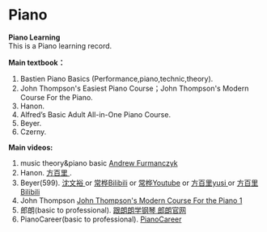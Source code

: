 # Piano
**Piano Learning**  
This is a Piano learning record.

**Main textbook：**
1. Bastien Piano Basics (Performance,piano,technic,theory).
2. John Thompson's Easiest Piano Course；John Thompson's Modern Course For the Piano.
3. Hanon.
4. Alfred’s Basic Adult All-in-One Piano Course.
5. Beyer.
6. Czerny.

**Main videos:**    
1. music theory&piano basic [Andrew Furmanczyk ](https://www.youtube.com/user/Lypur)
2. Hanon. [方百里 ](https://www.bilibili.com/video/av33131237?p=5). 
2. Beyer(599). [沈文裕 ](https://www.bilibili.com/video/av13558618) or [常桦Bilibili](https://www.bilibili.com/video/av44021049/) or [ 常桦Youtube](https://www.youtube.com/watch?v=XA0RUPnOPTI&list=PL743e_Pi2XnPBn2VADe4qa213rvglzI5u) or [方百里yusi ](http://www.yusi.tv/?urlparam=client/index/coursedetail&id=3874) or [方百里Bilibili ](http://www.yusi.tv/?urlparam=client/index/coursedetail&id=3874)
3. John Thompson [John Thompson's Modern Course For the Piano 1](https://www.bilibili.com/video/av13612721)
4. 郎朗(basic to professional). [跟朗朗学钢琴 ](https://www.bilibili.com/video/av62117371) [郎朗官网](https://www.langlangofficial.com/)
5. PianoCareer(basic to professional). [PianoCareer ](https://www.youtube.com/channel/UCtT_GkgxBCbbLecptrRqSRg)
